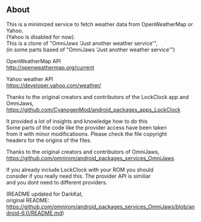 About
-----
This is a minimized service to fetch weather data from OpenWeatherMap or Yahoo.  
(Yahoo is disabled for now).  
This is a clone of "OmniJaws 'Just another weather service'",  
(in some parts based of "OmniJaws 'Just another weather service'")

OpenWeatherMap API  
http://openweathermap.org/current

Yahoo weather API  
https://developer.yahoo.com/weather/

Thanks to the original creators and contributors of the LockClock app and OmniJaws,  
https://github.com/CyanogenMod/android_packages_apps_LockClock

It provided a lot of insights and knowledge how to do this  
Some parts of the code like the provider access have been taken  
from it with minor modificatioons. Please check the file copyright  
headers for the origins of the files.

Thanks to the original creators and contributors of OmniJaws,  
https://github.com/omnirom/android_packages_services_OmniJaws

If you already include LockClock with your ROM you should  
consider if you really need this. The provider API is similiar  
and you dont need to different providers.


(README updated for DarkKat,  
original README:  
https://github.com/omnirom/android_packages_services_OmniJaws/blob/android-6.0/README.md)
